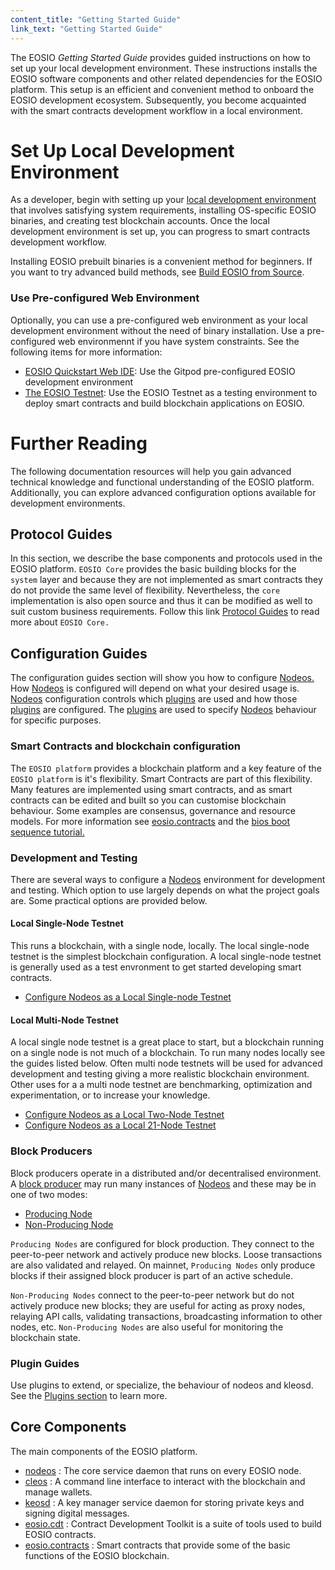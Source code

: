 ```yaml
---
content_title: "Getting Started Guide"
link_text: "Getting Started Guide"
---
```


The EOSIO _Getting Started Guide_ provides guided instructions on how to set up your local development environment. These instructions installs the EOSIO software components and other related dependencies for the EOSIO platform. This setup is an efficient and convenient method to onboard the EOSIO development ecosystem. Subsequently, you become acquainted with the smart contracts development workflow in a local environment.

# Set Up Local Development Environment
As a developer, begin with setting up your [local development environment](20_local-development-environment) that involves satisfying system requirements, installing OS-specific EOSIO binaries, and creating test blockchain accounts. Once the local development environment is set up, you can progress to smart contracts development workflow. 

Installing EOSIO prebuilt binaries is a convenient method for beginners. If you want to try advanced build methods, see [Build EOSIO from Source](). 


### Use Pre-configured Web Environment
Optionally, you can use a pre-configured web environment as your local development environment without the need of binary installation. Use a pre-configured web environmennt if you have system constraints. See the following items for more information:

* [EOSIO Quickstart Web IDE](30_pre-configured-development-environment): Use the Gitpod pre-configured EOSIO development environment
* [The EOSIO Testnet](../70_quick-start-guides): Use the EOSIO Testnet as a testing environment to deploy smart contracts and build blockchain applications on EOSIO.


# Further Reading
The following documentation resources will help you gain advanced technical knowledge and functional understanding of the EOSIO platform. Additionally, you can explore advanced configuration options available for development environments.

## Protocol Guides
In this section, we describe the base components and protocols used in the EOSIO platform. `EOSIO Core` provides the basic building blocks for the `system` layer and because they are not implemented as smart contracts they do not provide the same level of flexibility. Nevertheless, the `core` implementation is also open source and thus it can be modified as well to suit custom business requirements. Follow this link [Protocol Guides](../60_protocol-guides) to read more about `EOSIO Core.`

## Configuration Guides

The configuration guides section will show you how to configure [Nodeos.](../../glossary/index#nodeos) How [Nodeos](../../glossary/index#nodeos) is configured will depend on what your desired usage is. [Nodeos](../../glossary/index#nodeos) configuration controls which [plugins](../../glossary/index#plugin) are used and how those [plugins](../../glossary/index#plugin) are configured. The [plugins](../../glossary/index#plugin) are used to specify [Nodeos](../../glossary/index#nodeos) behaviour for specific purposes. 

### Smart Contracts and blockchain configuration
The `EOSIO platform` provides a blockchain platform and a key feature of the `EOSIO platform` is it's flexibility. Smart Contracts are part of this flexibility. Many features are implemented using smart contracts, and as smart contracts can be edited and built so you can customise blockchain behaviour. Some examples are consensus, governance and resource models. For more information see [eosio.contracts](https://developers.eos.io/manuals/eosio.contracts/latest/index) and the [bios boot sequence tutorial.](../../80_tutorials/10_bios-boot-sequence.md)    

### Development and Testing
There are several ways to configure a [Nodeos](../../glossary/index#nodeos) environment for development and testing. Which option to use largely depends on what the project goals are. Some practical options are provided below.

#### Local Single-Node Testnet
This runs a blockchain, with a single node, locally. The local single-node testnet is the simplest blockchain configuration. A local single-node testnet is generally used as a test envronment to get started developing smart contracts.    

* [Configure Nodeos as a Local Single-node Testnet](https://developers.eos.io/manuals/eos/latest/nodeos/usage/development-environment/local-single-node-testnet) 

#### Local Multi-Node Testnet
A local single node testnet is a great place to start, but a blockchain running on a single node is not much of a blockchain. To run many nodes locally see the guides listed below. Often multi node testnets will be used for advanced development and testing giving a more realistic blockchain environment. Other uses for a a multi node testnet are benchmarking, optimization and experimentation, or to increase your knowledge. 

* [Configure Nodeos as a Local Two-Node Testnet](https://developers.eos.io/manuals/eos/latest/nodeos/usage/development-environment/local-multi-node-testnet)
* [Configure Nodeos as a Local 21-Node Testnet](https://github.com/EOSIO/eos/blob/master/tutorials/bios-boot-tutorial/README.md)

### Block Producers
Block producers operate in a distributed and/or decentralised environment. A [block producer](../../glossary/index#block-producer) may run many instances of [Nodeos](../../glossary/index#nodeos) and these may be in one of two modes:

 * [Producing Node](https://developers.eos.io/manuals/eos/latest/nodeos/usage/node-setups/producing-node)
 * [Non-Producing Node](https://developers.eos.io/manuals/eos/latest/nodeos/usage/node-setups/non-producing-node)

`Producing Nodes` are configured for block production. They connect to the peer-to-peer network and actively produce new blocks. Loose transactions are also validated and relayed. On mainnet, `Producing Nodes` only produce blocks if their assigned block producer is part of an active schedule.

`Non-Producing Nodes` connect to the peer-to-peer network but do not actively produce new blocks; they are useful for acting as proxy nodes, relaying API calls, validating transactions, broadcasting information to other nodes, etc. `Non-Producing Nodes` are also useful for monitoring the blockchain state.

### Plugin Guides
Use plugins to extend, or specialize, the behaviour of nodeos and kleosd. See the [Plugins section]() to learn more.


## Core Components
The main components of the EOSIO platform.
* [nodeos](https://developers.eos.io/manuals/eos/latest/nodeos/index) : The core service daemon that runs on every EOSIO node.
* [cleos](https://developers.eos.io/manuals/eos/latest/cleos/index) : A command line interface to interact with the blockchain and manage wallets.
* [keosd](https://developers.eos.io/manuals/eos/latest/keosd/index) : A key manager service daemon for storing private keys and signing digital messages.
* [eosio.cdt](https://developers.eos.io/manuals/eosio.cdt/latest/index) : Contract Development Toolkit is a suite of tools used to build EOSIO contracts.
* [eosio.contracts](https://developers.eos.io/manuals/eosio.contracts/latest/index) : Smart contracts that provide some of the basic functions of the EOSIO blockchain.



